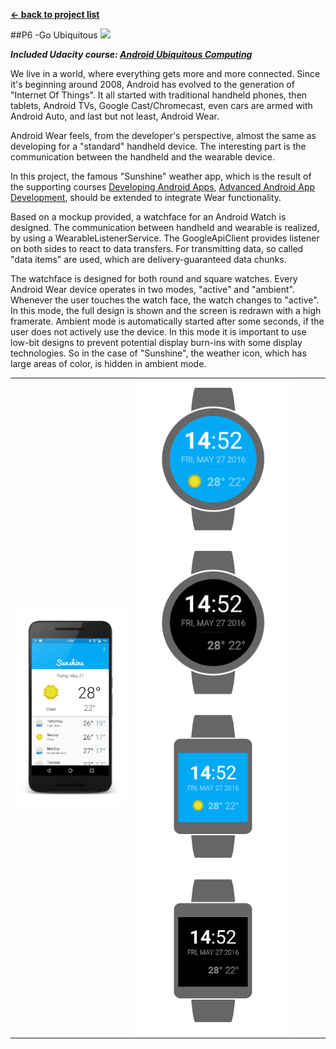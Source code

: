 **[← back to project list](https://github.com/alex-gru/android_dev_nanodegree_udacity/blob/master/README.md)**

##P6 -Go Ubiquitous <img style="position: center;" src="https://github.com/alex-gru/Nanodegree-P6/blob/master/app/src/main/res/mipmap-xxxhdpi/ic_launcher.png" width="50"> 

***Included Udacity course: [Android Ubiquitous Computing](https://www.udacity.com/course/android-ubiquitous-computing--ud875-nd)***

We live in a world, where everything gets more and more connected. Since it's beginning around 2008, Android has evolved to the generation of "Internet Of Things". It all started with traditional handheld phones, then tablets, Android TVs, Google Cast/Chromecast, even cars are armed with Android Auto, and last but not least, Android Wear. 

Android Wear feels, from the developer's perspective, almost the same as developing for a "standard" handheld device. The interesting part is the communication between the handheld and the wearable device. 

In this project, the famous "Sunshine" weather app, which is the result of the supporting courses [Developing Android Apps](https://www.udacity.com/course/developing-android-apps--ud853), [Advanced Android App Development](https://www.udacity.com/course/advanced-android-app-development--ud855), should be extended to integrate Wear functionality. 

Based on a mockup provided, a watchface for an Android Watch is designed. The communication between handheld and wearable is realized, by using a WearableListenerService. The GoogleApiClient provides listener on both sides to react to data transfers. For transmitting data, so called "data items" are used, which are delivery-guaranteed data chunks.

The watchface is designed for both round and square watches. Every Android Wear device operates in two modes, "active" and "ambient". Whenever the user touches the watch face, the watch changes to "active". In this mode, the full design is shown and the screen is redrawn with a high framerate. Ambient mode is automatically started after some seconds, if the user does not actively use the device.
In this mode it is important to use low-bit designs to prevent potential display burn-ins with some display technologies. So in the case of "Sunshine", the weather icon, which has large areas of color, is hidden in ambient mode. 

<table>
  <td>
    <img style="position: center;" src="https://github.com/alex-gru/Nanodegree-P6/blob/master/static/screenshots/P6 - Go Ubiquitous_phone_1_framed.png" width="300">
  </td>
  <td>
      <img style="position: center;" src="https://github.com/alex-gru/Nanodegree-P6/blob/master/static/screenshots/P6 - Go Ubiquitous_wear_1_framed_round.png" width="250">
    <img style="position: center;" src="https://github.com/alex-gru/Nanodegree-P6/blob/master/static/screenshots/P6 - Go Ubiquitous_wear_2_framed_round.png" width="250"><br>
      <img style="position: center;" src="https://github.com/alex-gru/Nanodegree-P6/blob/master/static/screenshots/P6 - Go Ubiquitous_wear_1_framed_square.png" width="250">
    <img style="position: center;" src="https://github.com/alex-gru/Nanodegree-P6/blob/master/static/screenshots/P6 - Go Ubiquitous_wear_2_framed_square.png" width="250">
  </td>
</tr>
</table>
